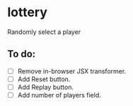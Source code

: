 # lottery
Randomly select a player

## To do:
  - [ ] Remove in-browser JSX transformer.
  - [ ] Add Reset button.
  - [ ] Add Replay button.
  - [ ] Add number of players field.

